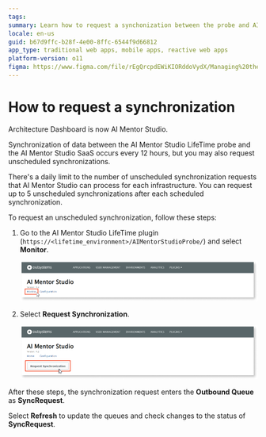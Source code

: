 ```yaml
---
tags: 
summary: Learn how to request a synchonization between the probe and AI Mentor Studio.
locale: en-us
guid: b67d9ffc-b28f-4e00-8ffc-6544f9d66812
app_type: traditional web apps, mobile apps, reactive web apps
platform-version: o11
figma: https://www.figma.com/file/rEgQrcpdEWiKIORddoVydX/Managing%20the%20Applications%20Lifecycle?node-id=929:744
---
```


# How to request a synchronization

<div class="info" markdown="1">

Architecture Dashboard is now AI Mentor Studio.

</div>

Synchronization of data between the AI Mentor Studio LifeTime probe and the AI Mentor Studio SaaS occurs every 12 hours, but you may also request unscheduled synchronizations. 

<div class="info" markdown="1">

There's a daily limit to the number of unscheduled synchronization requests that AI Mentor Studio can process for each infrastructure. You can request up to 5 unscheduled synchronizations after each scheduled synchronization.

</div>

To request an unscheduled synchronization, follow these steps:

1. Go to the AI Mentor Studio LifeTime plugin (`https://<lifetime_environment>/AIMentorStudioProbe/`) and select **Monitor**.

    ![Screenshot of AI Mentor Studio LifeTime plugin showing the Monitor option](images/sync-plugin-monitor-lt.png "AI Mentor Studio LifeTime Monitor")

1. Select **Request Synchronization**.

    ![Screenshot of AI Mentor Studio LifeTime plugin with the Request Synchronization option highlighted](images/sync-plugin-request-lt.png "Request Synchronization Option")

After these steps, the synchronization request enters the **Outbound Queue** as **SyncRequest**.

<div class="info" markdown="1">

Select **Refresh** to update the queues and check changes to the status of **SyncRequest**.

</div>
